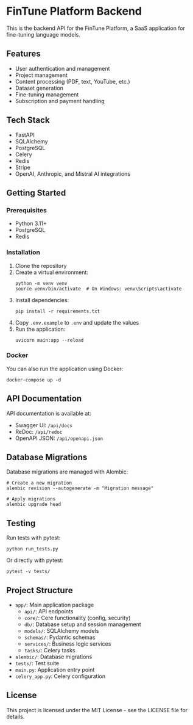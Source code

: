 # FinTune Platform Backend

This is the backend API for the FinTune Platform, a SaaS application for fine-tuning language models.

## Features

- User authentication and management
- Project management
- Content processing (PDF, text, YouTube, etc.)
- Dataset generation
- Fine-tuning management
- Subscription and payment handling

## Tech Stack

- FastAPI
- SQLAlchemy
- PostgreSQL
- Celery
- Redis
- Stripe
- OpenAI, Anthropic, and Mistral AI integrations

## Getting Started

### Prerequisites

- Python 3.11+
- PostgreSQL
- Redis

### Installation

1. Clone the repository
2. Create a virtual environment:
   ```
   python -m venv venv
   source venv/bin/activate  # On Windows: venv\Scripts\activate
   ```
3. Install dependencies:
   ```
   pip install -r requirements.txt
   ```
4. Copy `.env.example` to `.env` and update the values
5. Run the application:
   ```
   uvicorn main:app --reload
   ```

### Docker

You can also run the application using Docker:

```
docker-compose up -d
```

## API Documentation

API documentation is available at:

- Swagger UI: `/api/docs`
- ReDoc: `/api/redoc`
- OpenAPI JSON: `/api/openapi.json`

## Database Migrations

Database migrations are managed with Alembic:

```
# Create a new migration
alembic revision --autogenerate -m "Migration message"

# Apply migrations
alembic upgrade head
```

## Testing

Run tests with pytest:

```
python run_tests.py
```

Or directly with pytest:

```
pytest -v tests/
```

## Project Structure

- `app/`: Main application package
  - `api/`: API endpoints
  - `core/`: Core functionality (config, security)
  - `db/`: Database setup and session management
  - `models/`: SQLAlchemy models
  - `schemas/`: Pydantic schemas
  - `services/`: Business logic services
  - `tasks/`: Celery tasks
- `alembic/`: Database migrations
- `tests/`: Test suite
- `main.py`: Application entry point
- `celery_app.py`: Celery configuration

## License

This project is licensed under the MIT License - see the LICENSE file for details. 